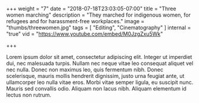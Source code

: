 +++
weight = "7"
date = "2018-07-18T23:03:05-07:00"
title = "Three women marching"
description = "They marched for indigenous women, for refugees and for harassment-free workplaces."
image = "thumbs/threewomen.jpg"
tags = [ "Editing", "Cinematography" ]
internal = "true"
vid = "https://www.youtube.com/embed/M0JzgZxu5Wk"

+++

Lorem ipsum dolor sit amet, consectetur adipiscing elit. Integer ut imperdiet dui, nec malesuada turpis. Nullam nec neque vitae leo consequat aliquet vel nec nulla. Donec non maximus leo, quis fermentum nibh. Donec scelerisque, mauris mollis hendrerit dignissim, justo urna feugiat ante, ut ullamcorper leo nulla vitae eros. Morbi vitae semper ligula, eu suscipit nunc. Mauris sed convallis odio. Aliquam non lacus nibh. Aliquam elementum id lectus non rutrum.
